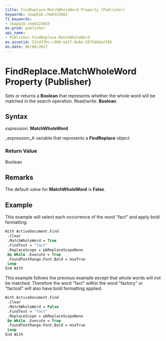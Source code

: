 ```yaml
---
title: FindReplace.MatchWholeWord Property (Publisher)
keywords: vbapb10.chm8323083
f1_keywords:
- vbapb10.chm8323083
ms.prod: publisher
api_name:
- Publisher.FindReplace.MatchWholeWord
ms.assetid: 512d37bc-c900-ee17-8a8e-5875db0a2f85
ms.date: 06/08/2017
---
```



# FindReplace.MatchWholeWord Property (Publisher)

Sets or returns a **Boolean** that represents whether the whole word will be matched in the search operation. Read/write. **Boolean**.


## Syntax

 _expression_. **MatchWholeWord**

 _expression_A variable that represents a **FindReplace** object.


### Return Value

Boolean


## Remarks

The default value for **MatchWholeWord** is **False**.


## Example

This example will select each occurrence of the word "fact" and apply bold formatting.


```vb
With ActiveDocument.Find 
 .Clear 
 .MatchWholeWord = True 
 .FindText = "fact" 
 .ReplaceScope = pbReplaceScopeNone 
 Do While .Execute = True 
 .FoundTextRange.Font.Bold = msoTrue 
 Loop 
End With 

```

This example follows the previous example except that whole words will not be matched. Therefore the word "fact" within the word "factory" or "factoid" will also have bold formatting applied.




```vb
With ActiveDocument.Find 
 .Clear 
 .MatchWholeWord = False 
 .FindText = "fact" 
 .ReplaceScope = pbReplaceScopeNone 
 Do While .Execute = True 
 .FoundTextRange.Font.Bold = msoTrue 
 Loop 
End With 

```


